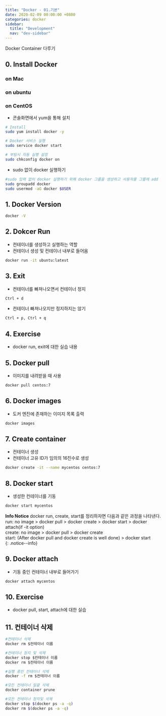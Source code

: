 ```yaml
---
title: "Docker - 01.기본"
date: 2020-02-09 00:00:00 +0800
categories: docker
sidebar:
  title: "Development"
  nav: "dev-sidebar"
---
```

Docker Container 다루기

## 0. Install Docker

### on Mac

### on ubuntu

### on CentOS
- 콘솔화면에서 yum을 통해 설치

```sh 
# Install
sudo yum install docker -y

# Docker 서비스 실행
sudo service docker start

# 부팅시 자동 실행 설정
sudo chkconfig docker on
```
<script id="asciicast-YSiWu6c82M7w0FzoIxVLHCgYm" src="https://asciinema.org/a/YSiWu6c82M7w0FzoIxVLHCgYm.js" async></script>

- sudo 없이 docker 실행하기

```sh
#sudo 입력 없이 docker 실행하기 위해 docker 그룹을 생성하고 사용자를 그룹에 add
sudo groupadd docker
sudo usermod -aG docker $USER
```

## 1. Docker Version

```bash
docker -V
```

## 2. Dokcer Run
- 컨테이너를 생성하고 실행하는 역할
- 컨테이너 생성 및 컨테이너 내부로 들어옴

```bash
docker run -it ubuntu:latest
```

## 3. Exit
- 컨테이너를 빠져나오면서 컨테이너 정지

```bash
Ctrl + d
```

- 컨테이너 빠져나오지만 정지하지는 않기

```bash
Ctrl + p, Ctrl + q
```

## 4. Exercise
- docker run, exit에 대한 실습 내용

<script id="asciicast-6XEE3nfy4Ax7RM09qE60cBDVv" src="https://asciinema.org/a/6XEE3nfy4Ax7RM09qE60cBDVv.js" async></script>

## 5. Docker pull
- 이미지를 내려받을 때 사용

```bash
docker pull centos:7
```

## 6. Docker images
- 도커 엔진에 존재하는 이미지 목록 출력

```bash
docker images
```

## 7. Create container
- 컨테이너 생성
- 컨테이너 고유 ID가 임의의 16진수로 생성

```bash
docker create -it --name mycentos centos:7
```

## 8. Docker start
- 생성한 컨테이너를 기동

```bash
docker start mycentos
```

**Info Notice**
docker run, create, start를 정리하자면 다음과 같은 과정을 나타낸다. <br>
run: no image > docker pull > docker create > docker start > docker attach(if -it option) <br>
create: no image > docker pull > docker create <br>
start: (After docker pull and docker create is well done) > docker start <br> 
{: .notice--info}

## 9. Docker attach
- 기동 중인 컨테이너 내부로 들어가기

```bash
docker attach mycentos
```

## 10. Exercise
- docker pull, start, attach에 대한 실습

<script id="asciicast-MvPjEIpkpU5fAAnwmFVIh5WJ7" src="https://asciinema.org/a/MvPjEIpkpU5fAAnwmFVIh5WJ7.js" async></script>

## 11. 컨테이너 삭제

```sh 
#컨테이너 삭제
docker rm $컨테이너 이름

#컨테이너 정지 및 삭제
docker stop $컨테이너 이름
docker rm $컨테이너 이름

#실행 중인 컨테이너 삭제
docker -f rm $컨테이너 이름 

#모든 컨테이너 일괄 삭제
docker container prune

#모든 컨테이너 정지및 삭제
docker stop $(docker ps -a -q)
docker rm $(docker ps -a -q)
```